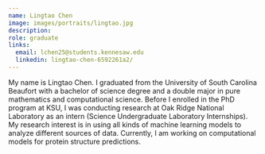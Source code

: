 ```yaml
---
name: Lingtao Chen
image: images/portraits/lingtao.jpg
description: 
role: graduate
links:
  email: lchen25@students.kennesaw.edu
  linkedin: lingtao-chen-6592261a2/
---
```

<!-- Personal description goes here -->
My name is Lingtao Chen. I graduated from the University of South Carolina Beaufort with a bachelor of science degree and a double major in pure mathematics and computational science. Before I enrolled in the PhD program at KSU, I was conducting research at Oak Ridge National Laboratory as an intern (Science Undergraduate Laboratory Internships). My research interest is in using all kinds of machine learning models to analyze different sources of data. Currently, I am working on computational models for protein structure predictions.